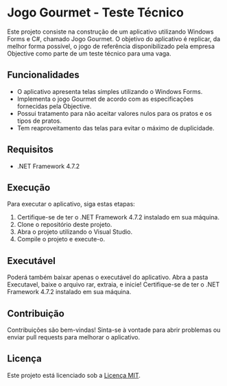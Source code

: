 # Jogo Gourmet - Teste Técnico

Este projeto consiste na construção de um aplicativo utilizando Windows Forms e C#, chamado Jogo Gourmet. O objetivo do aplicativo é replicar, da melhor forma possível, o jogo de referência disponibilizado pela empresa Objective como parte de um teste técnico para uma vaga.

## Funcionalidades

- O aplicativo apresenta telas simples utilizando o Windows Forms.
- Implementa o jogo Gourmet de acordo com as especificações fornecidas pela Objective.
- Possui tratamento para não aceitar valores nulos para os pratos e os tipos de pratos.
- Tem reaproveitamento das telas para evitar o máximo de duplicidade.

## Requisitos

- .NET Framework 4.7.2

## Execução

Para executar o aplicativo, siga estas etapas:

1. Certifique-se de ter o .NET Framework 4.7.2 instalado em sua máquina.
2. Clone o repositório deste projeto.
3. Abra o projeto utilizando o Visual Studio.
4. Compile o projeto e execute-o.

## Executável

Poderá também baixar apenas o executável do aplicativo. Abra a pasta Executavel, baixe o arquivo rar, extraia, e inicie! Certifique-se de ter o .NET Framework 4.7.2 instalado em sua máquina.

## Contribuição

Contribuições são bem-vindas! Sinta-se à vontade para abrir problemas ou enviar pull requests para melhorar o aplicativo.

## Licença

Este projeto está licenciado sob a [Licença MIT](LICENSE).
